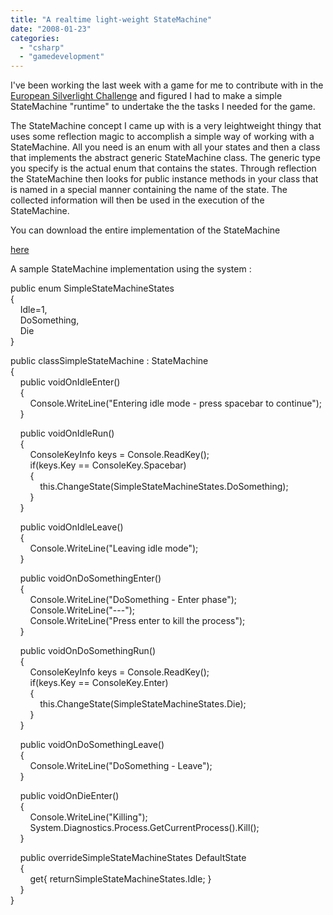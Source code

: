 ```yaml
---
title: "A realtime light-weight StateMachine"
date: "2008-01-23"
categories: 
  - "csharp"
  - "gamedevelopment"
---
```


I've been working the last week with a game for me to contribute with in the [European Silverlight Challenge](http://www.silverlightchallenge.eu/) and figured I had to make a simple StateMachine "runtime" to undertake the the tasks I needed for the game.

The StateMachine concept I came up with is a very leightweight thingy that uses some reflection magic to accomplish a simple way of working with a StateMachine. All you need is an enum with all your states and then a class that implements the abstract generic StateMachine class. The generic type you specify is the actual enum that contains the states. Through reflection the StateMachine then looks for public instance methods in your class that is named in a special manner containing the name of the state. The collected information will then be used in the execution of the StateMachine.

You can download the entire implementation of the StateMachine

[here](http://www.dolittle.com/blogs/einar/WindowsLiveWriter/ArealtimelightweightStateMachine_C5A9/StateMachine_1.zip)

A sample StateMachine implementation using the system :

public enum SimpleStateMachineStates  
{  
    Idle=1,  
    DoSomething,  
    Die  
}  
  
public classSimpleStateMachine : StateMachine<SimpleStateMachineStates>  
{  
    public voidOnIdleEnter()  
    {  
        Console.WriteLine("Entering idle mode - press spacebar to continue");  
    }  
  
    public voidOnIdleRun()  
    {  
        ConsoleKeyInfo keys = Console.ReadKey();  
        if(keys.Key == ConsoleKey.Spacebar)  
        {  
            this.ChangeState(SimpleStateMachineStates.DoSomething);  
        }  
    }  
  
    public voidOnIdleLeave()  
    {  
        Console.WriteLine("Leaving idle mode");  
    }  
  
  
    public voidOnDoSomethingEnter()  
    {  
        Console.WriteLine("DoSomething - Enter phase");  
        Console.WriteLine("---");  
        Console.WriteLine("Press enter to kill the process");  
    }  
  
    public voidOnDoSomethingRun()  
    {  
        ConsoleKeyInfo keys = Console.ReadKey();  
        if(keys.Key == ConsoleKey.Enter)  
        {  
            this.ChangeState(SimpleStateMachineStates.Die);  
        }  
    }  
  
    public voidOnDoSomethingLeave()  
    {  
        Console.WriteLine("DoSomething - Leave");  
    }  
  
  
    public voidOnDieEnter()  
    {  
        Console.WriteLine("Killing");  
        System.Diagnostics.Process.GetCurrentProcess().Kill();  
    }  
  
  
    public overrideSimpleStateMachineStates DefaultState  
    {  
        get{ returnSimpleStateMachineStates.Idle; }  
    }  
}  

[](http://11011.net/software/vspaste)
